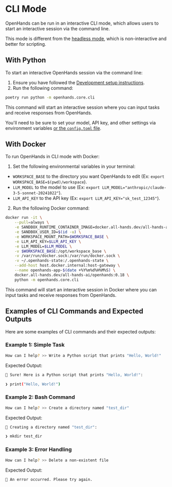# CLI Mode

OpenHands can be run in an interactive CLI mode, which allows users to start an interactive session via the command line.

This mode is different from the [headless mode](headless-mode), which is non-interactive and better for scripting.

## With Python

To start an interactive OpenHands session via the command line:

1. Ensure you have followed the [Development setup instructions](https://github.com/All-Hands-AI/OpenHands/blob/main/Development.md).
2. Run the following command:

```bash
poetry run python -m openhands.core.cli
```

This command will start an interactive session where you can input tasks and receive responses from OpenHands.

You'll need to be sure to set your model, API key, and other settings via environment variables
[or the `config.toml` file](https://github.com/All-Hands-AI/OpenHands/blob/main/config.template.toml).

## With Docker

To run OpenHands in CLI mode with Docker:

1. Set the following environmental variables in your terminal:

- `WORKSPACE_BASE` to the directory you want OpenHands to edit (Ex: `export WORKSPACE_BASE=$(pwd)/workspace`).
- `LLM_MODEL` to the model to use (Ex: `export LLM_MODEL="anthropic/claude-3-5-sonnet-20241022"`).
- `LLM_API_KEY` to the API key (Ex: `export LLM_API_KEY="sk_test_12345"`).

2. Run the following Docker command:

```bash
docker run -it \
    --pull=always \
    -e SANDBOX_RUNTIME_CONTAINER_IMAGE=docker.all-hands.dev/all-hands-ai/runtime:0.18-nikolaik \
    -e SANDBOX_USER_ID=$(id -u) \
    -e WORKSPACE_MOUNT_PATH=$WORKSPACE_BASE \
    -e LLM_API_KEY=$LLM_API_KEY \
    -e LLM_MODEL=$LLM_MODEL \
    -v $WORKSPACE_BASE:/opt/workspace_base \
    -v /var/run/docker.sock:/var/run/docker.sock \
    -v ~/.openhands-state:/.openhands-state \
    --add-host host.docker.internal:host-gateway \
    --name openhands-app-$(date +%Y%m%d%H%M%S) \
    docker.all-hands.dev/all-hands-ai/openhands:0.18 \
    python -m openhands.core.cli
```

This command will start an interactive session in Docker where you can input tasks and receive responses from OpenHands.

## Examples of CLI Commands and Expected Outputs

Here are some examples of CLI commands and their expected outputs:

### Example 1: Simple Task

```bash
How can I help? >> Write a Python script that prints "Hello, World!"
```

Expected Output:

```bash
🤖 Sure! Here is a Python script that prints "Hello, World!":

❯ print("Hello, World!")
```

### Example 2: Bash Command

```bash
How can I help? >> Create a directory named "test_dir"
```

Expected Output:

```bash
🤖 Creating a directory named "test_dir":

❯ mkdir test_dir
```

### Example 3: Error Handling

```bash
How can I help? >> Delete a non-existent file
```

Expected Output:

```bash
🤖 An error occurred. Please try again.
```
